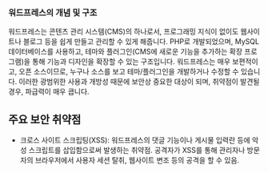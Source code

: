 ### 워드프레스의 개념 및 구조

워드프레스는 콘텐츠 관리 시스템(CMS)의 하나로서, 프로그래밍 지식이 없이도 웹사이트나 블로그 등을 쉽게 만들고 관리할 수 있게 해줍니다. PHP로 개발되었으며, MySQL 데이터베이스를 사용하고, 테마와 플러그인(CMS에 새로운 기능을 추가하는 확장 프로그램)을 통해 기능과 디자인을 확장할 수 있는 구조입니다. 워드프레스는 매우 보편적이고, 오픈 소스이므로, 누구나 소스를 보고 테마/플러그인을 개발하거나 수정할 수 있습니다. 이러한 광범위한 사용과 개방성 때문에 보안상 중요한 대상이 되며, 취약점이 발견될 경우, 파급력이 매우 큽니다.

## 주요 보안 취약점

* 크로스 사이트 스크립팅(XSS): 워드프레스의 댓글 기능이나 게시물 입력란 등에 악성 스크립트를 삽입함으로써 발생하는 취약점. 공격자가 XSS를 통해 관리자나 방문자의 브라우저에서 사용자 세션 탈취, 웹사이트 변조 등의 공격을 할 수 있음.
